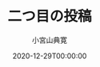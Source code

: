 ---
title: "二つ目の投稿"
slug: /my-first-postt
date: 2020-12-29T00:00:00
first_image: './images/shinsyakaijin_woman2.png'
description: "昨日は友達と公園でピクニックを楽しみました。"
isStudy: false
author: "小宮山典寛"
---